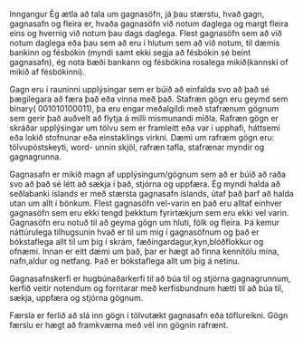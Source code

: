 Inngangur Ég ætla að tala um gagnasöfn, já þau stærstu, hvað gagn, gagnasafn og fleira er, hvaða gagnasöfn við notum daglega og margt fleira eins og hvernig við notum þau dags daglega.
Flest gagnasöfn sem að við notum daglega eða þau sem að eru í hlutum sem að við notum, til dæmis bankinn og fésbókin (myndi samt ekki segja að fésbókin sé beint gagnasafn), ég nota bæði bankann og fésbókina rosalega mikið(kannski of mikið af fésbókinni).

Gagn eru í rauninni upplýsingar sem er búið að einfalda svo að það sé þægilegara að færa það eða vinna með það. Stafræn gögn eru geymd sem binary( 001010100011), þa eru engar meðalgildi með stafrænum gögnum sem gerir það auðvelt að flytja á milli mismunandi miðla. Rafræn gögn er skráðar upplýsingar um tölvu sem er framleitt eða var í upphafi, háttsemi eða lokið stofnunar eða einstaklings virkni. Dæmi um rafræm gögn eru: tölvupóstskeyti, word- unnin skjöl, rafræn tafla, stafrænar myndir og gagnagrunna.

Gagnasafn er mikið magn af upplýsingum/gögnum sem að er búið að raða svo að það sé létt að sækja í það, stjórna og uppfæra. Ég myndi halda að seðlabanki íslands er með stærsta gagnasafn íslands, útaf það þarf að halda utan um allt í bönkum. Flest gagnasöfn vel-varin en það eru alltaf einhver gagnasöfn sem eru ekki tengd þekktum fyrirtækjum sem eru ekki vel varin. Gagnasöfn eru notuð til að geyma gögn um hluti, fólk og fleira. Þá kemur náttúrulega tilhugsunin hvað er til um mig í gagnasöfnum og það er bókstaflega allt til um þig í skrám, fæðingardagur,kyn,blóðflokkur og ofnæmi. Innan er eitt dæmi um það, þar er hægt að finna kennitölu mína, nafn,aldur og netfang. Það er bókstaflega allt um þig á netinu.

Gagnasafnskerfi er hugbúnaðarkerfi til að búa til og stjórna gagnagrunnum, kerfið veitir notendum og forritarar með kerfisbundnum hætti til að búa til, sækja, uppfæra og stjórna gögnum.

Færsla er ferlið að slá inn gögn í tölvutækt gagnasafn eða töflureikni. Gögn færslu er hægt að framkvæma með vél inn gögnin rafrænt.